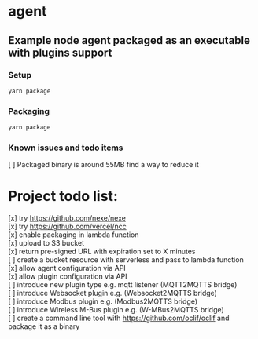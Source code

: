 # agent
## Example node agent packaged as an executable with plugins support 

### Setup
```bash
yarn package
```

### Packaging
```bash
yarn package
```

### Known issues and todo items
[ ] Packaged binary is around 55MB find a way to reduce it

# Project todo list:
[x] try https://github.com/nexe/nexe  
[x] try https://github.com/vercel/ncc   
[x] enable packaging in lambda function  
[x] upload to S3 bucket  
[x] return pre-signed URL with expiration set to X minutes  
[ ] create a bucket resource with serverless and pass to lambda function  
[x] allow agent configuration via API  
[x] allow plugin configuration via API  
[ ] introduce new plugin type e.g. mqtt listener (MQTT2MQTTS bridge)  
[ ] introduce Websocket plugin e.g. (Websocket2MQTTS bridge)  
[ ] introduce Modbus plugin e.g. (Modbus2MQTTS bridge)  
[ ] introduce Wireless M-Bus plugin e.g. (W-MBus2MQTTS bridge)  
[ ] create a command line tool with https://github.com/oclif/oclif and package it as a binary
